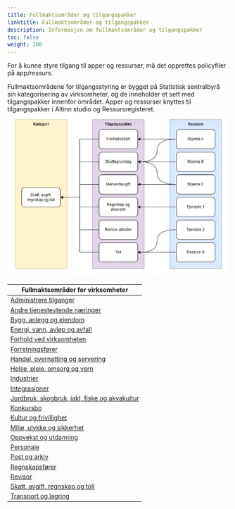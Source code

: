 ```yaml
---
title: Fullmaktsområder og tilgangspakker
linktitle: Fullmaktsområder og tilgangspakker
description: Informasjon om fullmaktsområder og tilgangspakker
toc: false
weight: 100
---
```


For å kunne styre tilgang til apper og ressurser, må det opprettes policyfiler på app/ressurs. 

Fullmaktsområdene for tilgangsstyring er bygget på Statistisk sentralbyrå sin kategorisering av virksomheter, og de inneholder et sett med tilgangspakker innenfor området. Apper og ressurser knyttes til tilgangspakker i Altinn studio og Ressursregisteret.
![Fullmaktsområder](hierarki-tilgangspakker.jpg "Struktur på fullmaktsområder")



|**Fullmaktsområder for virksomheter**|
|---|
|[Administrere tilganger](https://docs.altinn.studio/authorization/what-do-you-get/accessgroups/accessgroups/adminstreretilganger/)|
|[Andre tjenesteytende næringer](https://docs.altinn.studio/authorization/what-do-you-get/accessgroups/accessgroups/andretjenesteytende/)|
|[Bygg, anlegg og eiendom](https://docs.altinn.studio/authorization/what-do-you-get/accessgroups/accessgroups/bygganleggeiendom/)|
|[Energi, vann, avløp og avfall](https://docs.altinn.studio/authorization/what-do-you-get/accessgroups/accessgroups/energivannavlopavfall/)|
|[Forhold ved virksomheten](https://docs.altinn.studio/authorization/what-do-you-get/accessgroups/accessgroups/forholdvedvirksomheten/)|
|[Forretningsfører](https://docs.altinn.studio/authorization/what-do-you-get/acessgroups/accessgroups/forretningsforer/)|
|[Handel, overnatting og servering](https://docs.altinn.studio/authorization/what-do-you-get/accessgroups/accessgroups/handelovernatting/)|
|[Helse, pleie, omsorg og vern](https://docs.altinn.studio/authorization/what-do-you-get/accessgroups/accessgroups/helsepleieomsorgvern/)|
|[Industrier](https://docs.altinn.studio/authorization/what-do-you-get/accessgroups/accessgroups/industrier/)|
|[Integrasjoner](https://docs.altinn.studio/authorization/what-do-you-get/accessgroups/accessgroups/integrasjoner/)|
|[Jordbruk, skogbruk, jakt, fiske og akvakultur](https://docs.altinn.studio/authorization/what-do-you-get/accessgroups/accessgroups/jordbrukskogbrukjaktfiskeakvakultur/)|
|[Konkursbo](https://docs.altinn.studio/authorization/what-do-you-get/accessgroups/accessgroups/konkursbo/)|
|[Kultur og frivillighet](https://docs.altinn.studio/authorization/what-do-you-get/accessgroups/accessgroups/kulturfrivillighet/)|
|[Miljø, ulykke og sikkerhet](https://docs.altinn.studio/authorization/what-do-you-get/accessgroups/accessgroups/miljoulykkesikkerhet/)|
|[Oppvekst og utdanning](https://docs.altinn.studio/authorization/what-do-you-get/accessgroups/accessgroups/oppvekstutdanning/)|
|[Personale](https://docs.altinn.studio/authorization/what-do-you-get/accessgroups/accessgroups/personale/)|
|[Post og arkiv](https://docs.altinn.studio/authorization/what-do-you-get/accessgroups/accessgroups/postogarkiv/)|
|[Regnskapsfører](https://docs.altinn.studio/authorization/what-do-you-get/accessgroups/accessgroups/regnskapsforer/)|
|[Revisor](https://docs.altinn.studio/authorization/what-do-you-get/accessgroups/accessgroups/revisor/)|
|[Skatt, avgift, regnskap og toll](https://docs.altinn.studio/authorization/what-do-you-get/accessgroups/accessgroups/skattavgiftregnskaptoll/)|
|[Transport og lagring](https://docs.altinn.studio/authorization/what-do-you-get/accessgroups/accessgroups/transportoglagring/)|